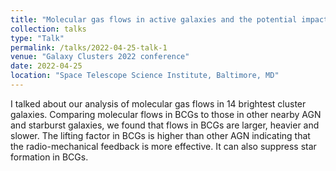 ```yaml
---
title: "Molecular gas flows in active galaxies and the potential impact of radio-mechanical feedback"
collection: talks
type: "Talk"
permalink: /talks/2022-04-25-talk-1
venue: "Galaxy Clusters 2022 conference"
date: 2022-04-25
location: "Space Telescope Science Institute, Baltimore, MD"
---
```


I talked about our analysis of molecular gas flows in 14 brightest cluster galaxies. Comparing molecular flows in BCGs to those in other nearby AGN and starburst galaxies, we found that flows in BCGs are larger, heavier and slower. The lifting factor in BCGs is higher than other AGN indicating that the radio-mechanical feedback is more effective. It can also suppress star formation in BCGs.

